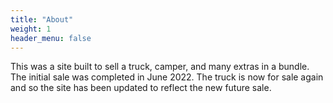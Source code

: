 ```yaml
---
title: "About"
weight: 1
header_menu: false
---
```


This was a site built to sell a truck, camper, and many extras in a bundle. The initial sale was completed in June 2022. The truck is now for sale again and so the site has been updated to reflect the new future sale.

